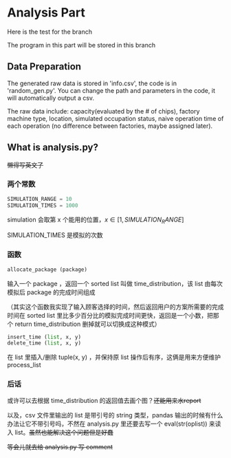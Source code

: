 # Analysis Part

Here is the test for the branch

The program in this part will be stored in this branch

## Data Preparation
The generated raw data is stored in 'info.csv', the code is in 'random_gen.py'. You can change the path and parameters in the code, it will automatically output a csv.

The raw data include: capacity(evaluated by the # of chips), factory machine type, location, simulated occupation status, naive operation time of each operation (no difference between factories, maybe assigned later). 

## What is analysis.py?
<del>懒得写英文了</del>

### 两个常数


```python
SIMULATION_RANGE = 10
SIMULATION_TIMES = 1000
```

simulation 会取第 x 个能用的位置，$x \in [1, SIMULATION_RANGE]$

SIMULATION_TIMES 是模拟的次数


### 函数

```python
allocate_package (package)
```

输入一个 package ，返回一个 sorted list 叫做 time_distribution，该 list 由每次模拟后 package 的完成时间组成

（其实这个函数我实现了输入顾客选择的时间，然后返回用户的方案所需要的完成时间在 sorted list 里比多少百分比的模拟完成时间更快，返回是一个小数，把那个 return time_distribution 删掉就可以切换成这种模式）


``` python
insert_time (list, x, y)
delete_time (list, x, y)
```
在 list 里插入/删除 tuple(x, y) ，并保持原 list 操作后有序，这俩是用来方便维护 process_list 

### 后话

或许可以去根据 time_distribution 的返回值去画个图？<del>还能用来水report</del>

以及，csv 文件里输出的 list 是带引号的 string 类型，pandas 输出的时候有什么办法让它不带引号吗，不然在 analysis.py 里还要去写一个 eval(str(oplist)) 来读入 list。<del>虽然也能解决这个问题但是好蠢</del>

<del>等会儿就去给 analysis.py 写 comment </del>